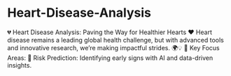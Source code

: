 # Heart-Disease-Analysis
💔 Heart Disease Analysis: Paving the Way for Healthier Hearts ❤️ Heart disease remains a leading global health challenge, but with advanced tools and innovative research, we’re making impactful strides. 🌍💡 🔑 Key Focus Areas: 🧠 Risk Prediction: Identifying early signs with AI and data-driven insights. 
